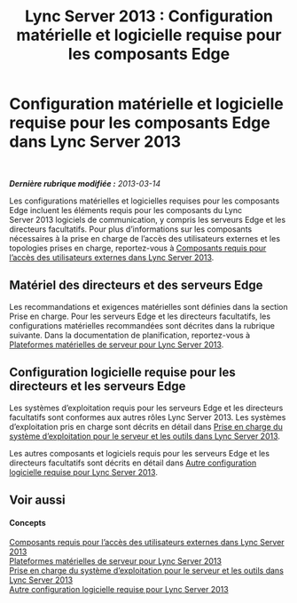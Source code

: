 ﻿---
title: 'Lync Server 2013 : Configuration matérielle et logicielle requise pour les composants Edge'
TOCTitle: Configuration matérielle et logicielle requise pour les composants Edge
ms:assetid: beac1140-e303-488a-ac9f-fc86dcb1987d
ms:mtpsurl: https://technet.microsoft.com/fr-fr/library/Gg412931(v=OCS.15)
ms:contentKeyID: 49298691
ms.date: 07/21/2017
mtps_version: v=OCS.15
ms.translationtype: HT
---

# Configuration matérielle et logicielle requise pour les composants Edge dans Lync Server 2013

 

_**Dernière rubrique modifiée :** 2013-03-14_

Les configurations matérielles et logicielles requises pour les composants Edge incluent les éléments requis pour les composants du Lync Server 2013 logiciels de communication, y compris les serveurs Edge et les directeurs facultatifs. Pour plus d’informations sur les composants nécessaires à la prise en charge de l’accès des utilisateurs externes et les topologies prises en charge, reportez-vous à [Composants requis pour l’accès des utilisateurs externes dans Lync Server 2013](lync-server-2013-components-required-for-external-user-access.md).

## Matériel des directeurs et des serveurs Edge

Les recommandations et exigences matérielles sont définies dans la section Prise en charge. Pour les serveurs Edge et les directeurs facultatifs, les configurations matérielles recommandées sont décrites dans la rubrique suivante. Dans la documentation de planification, reportez-vous à [Plateformes matérielles de serveur pour Lync Server 2013](lync-server-2013-server-hardware-platforms.md).

## Configuration logicielle requise pour les directeurs et les serveurs Edge

Les systèmes d’exploitation requis pour les serveurs Edge et les directeurs facultatifs sont conformes aux autres rôles Lync Server 2013. Les systèmes d’exploitation pris en charge sont décrits en détail dans [Prise en charge du système d’exploitation pour le serveur et les outils dans Lync Server 2013](lync-server-2013-server-and-tools-operating-system-support.md).

Les autres composants et logiciels requis pour les serveurs Edge et les directeurs facultatifs sont décrits en détail dans [Autre configuration logicielle requise pour Lync Server 2013](lync-server-2013-additional-software-requirements.md).

## Voir aussi

#### Concepts

[Composants requis pour l’accès des utilisateurs externes dans Lync Server 2013](lync-server-2013-components-required-for-external-user-access.md)  
[Plateformes matérielles de serveur pour Lync Server 2013](lync-server-2013-server-hardware-platforms.md)  
[Prise en charge du système d’exploitation pour le serveur et les outils dans Lync Server 2013](lync-server-2013-server-and-tools-operating-system-support.md)  
[Autre configuration logicielle requise pour Lync Server 2013](lync-server-2013-additional-software-requirements.md)

